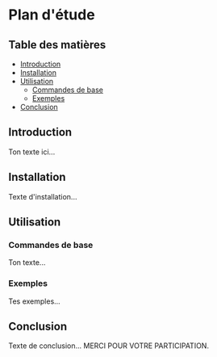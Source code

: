 # Plan d'étude

## Table des matières
- [Introduction](#introduction)
- [Installation](#installation)
- [Utilisation](#utilisation)
  - [Commandes de base](#commandes-de-base)
  - [Exemples](#exemples)
- [Conclusion](#conclusion)

## Introduction
Ton texte ici...

## Installation
Texte d'installation...

## Utilisation
### Commandes de base
Ton texte...

### Exemples
Tes exemples...

## Conclusion
Texte de conclusion... MERCI POUR VOTRE PARTICIPATION.